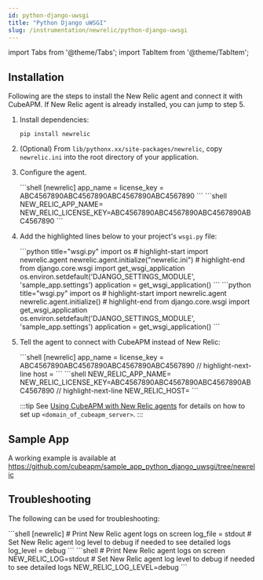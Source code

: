 ```yaml
---
id: python-django-uwsgi
title: "Python Django uWSGI"
slug: /instrumentation/newrelic/python-django-uwsgi
---
```


import Tabs from '@theme/Tabs';
import TabItem from '@theme/TabItem';

## Installation

Following are the steps to install the New Relic agent and connect it with CubeAPM. If New Relic agent is already installed, you can jump to step 5.

1. Install dependencies:

   ```shell
   pip install newrelic
   ```

1. (Optional) From `lib/pythonx.xx/site-packages/newrelic`, copy `newrelic.ini` into the root directory of your application.

1. Configure the agent.

   <Tabs>
      <TabItem value="file" label="newrelic.ini">
         ```shell
         [newrelic]
         app_name = <app_name>
         license_key = ABC4567890ABC4567890ABC4567890ABC4567890
         ```
      </TabItem>
      <TabItem value="env" label="Environment Variables">
         ```shell
         NEW_RELIC_APP_NAME=<app_name>
         NEW_RELIC_LICENSE_KEY=ABC4567890ABC4567890ABC4567890ABC4567890
         ```
      </TabItem>
   </Tabs>

1. Add the highlighted lines below to your project's `wsgi.py` file:

   <Tabs>
      <TabItem value="file" label="newrelic.ini">
         ```python title="wsgi.py"
         import os
         # highlight-start
         import newrelic.agent
         newrelic.agent.initialize("newrelic.ini")
         # highlight-end
         from django.core.wsgi import get_wsgi_application
         os.environ.setdefault('DJANGO_SETTINGS_MODULE', 'sample_app.settings')
         application = get_wsgi_application()
         ```
      </TabItem>
      <TabItem value="env" label="Environment Variables">
         ```python title="wsgi.py"
         import os
         # highlight-start
         import newrelic.agent
         newrelic.agent.initialize()
         # highlight-end
         from django.core.wsgi import get_wsgi_application
         os.environ.setdefault('DJANGO_SETTINGS_MODULE', 'sample_app.settings')
         application = get_wsgi_application()
         ```
      </TabItem>
   </Tabs>

1. Tell the agent to connect with CubeAPM instead of New Relic:

   <Tabs>
      <TabItem value="file" label="newrelic.ini">
         ```shell
         [newrelic]
         app_name = <app_name>
         license_key = ABC4567890ABC4567890ABC4567890ABC4567890
         // highlight-next-line
         host = <domain_of_cubeapm_server>
         ```
      </TabItem>
      <TabItem value="env" label="Environment Variables">
         ```shell
         NEW_RELIC_APP_NAME=<app_name>
         NEW_RELIC_LICENSE_KEY=ABC4567890ABC4567890ABC4567890ABC4567890
         // highlight-next-line
         NEW_RELIC_HOST=<domain_of_cubeapm_server>
         ```
      </TabItem>
   </Tabs>

   :::tip
   See [Using CubeAPM with New Relic agents](newrelic.md) for details on how to set up `<domain_of_cubeapm_server>`.
   :::

## Sample App

A working example is available at https://github.com/cubeapm/sample_app_python_django_uwsgi/tree/newrelic

## Troubleshooting

The following can be used for troubleshooting:

<Tabs>
   <TabItem value="file" label="newrelic.ini">
      ```shell
      [newrelic]
      # Print New Relic agent logs on screen
      log_file = stdout
      # Set New Relic agent log level to debug if needed to see detailed logs
      log_level = debug
      ```
   </TabItem>
   <TabItem value="env" label="Environment Variables">
      ```shell
      # Print New Relic agent logs on screen
      NEW_RELIC_LOG=stdout
      # Set New Relic agent log level to debug if needed to see detailed logs
      NEW_RELIC_LOG_LEVEL=debug
      ```
   </TabItem>
</Tabs>
